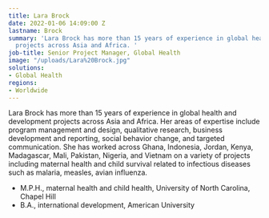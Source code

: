 ```yaml
---
title: Lara Brock
date: 2022-01-06 14:09:00 Z
lastname: Brock
summary: 'Lara Brock has more than 15 years of experience in global health and development
  projects across Asia and Africa. '
job-title: Senior Project Manager, Global Health
image: "/uploads/Lara%20Brock.jpg"
solutions:
- Global Health
regions:
- Worldwide
---
```


Lara Brock has more than 15 years of experience in global health and development projects across Asia and Africa. Her areas of expertise include program management and design, qualitative research, business development and reporting, social behavior change, and targeted communication. She has worked across Ghana, Indonesia, Jordan, Kenya, Madagascar, Mali, Pakistan, Nigeria, and Vietnam on a variety of projects including maternal health and child survival related to infectious diseases such as malaria, measles, avian influenza.

* M.P.H., maternal health and child health, University of North Carolina, Chapel Hill
* B.A., international development, American University 